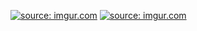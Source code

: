<a href="http://imgur.com/5ROowSb"><img src="http://i.imgur.com/5ROowSb.jpg" title="source: imgur.com" /></a>
<a href="http://imgur.com/iMv3dwA"><img src="http://i.imgur.com/iMv3dwA.jpg" title="source: imgur.com" /></a>

